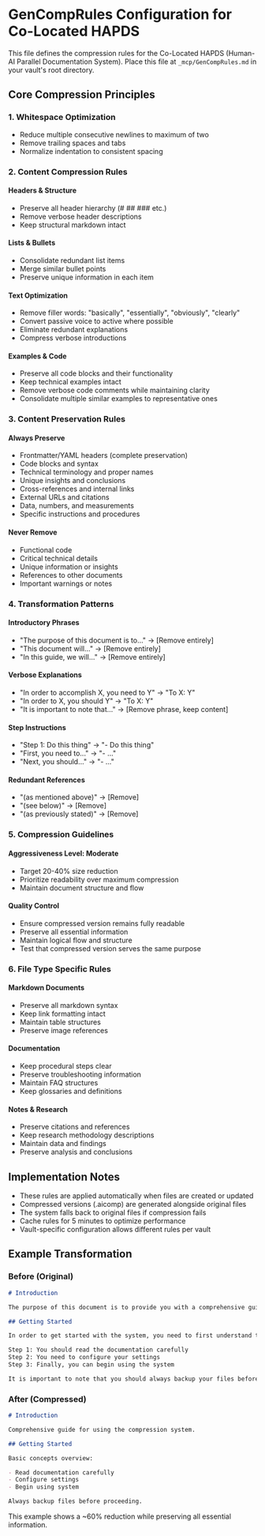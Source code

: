 # GenCompRules Configuration for Co-Located HAPDS

This file defines the compression rules for the Co-Located HAPDS (Human-AI Parallel Documentation System). Place this file at `_mcp/GenCompRules.md` in your vault's root directory.

## Core Compression Principles

### 1. Whitespace Optimization
- Reduce multiple consecutive newlines to maximum of two
- Remove trailing spaces and tabs
- Normalize indentation to consistent spacing

### 2. Content Compression Rules

#### Headers & Structure
- Preserve all header hierarchy (# ## ### etc.)
- Remove verbose header descriptions
- Keep structural markdown intact

#### Lists & Bullets
- Consolidate redundant list items
- Merge similar bullet points
- Preserve unique information in each item

#### Text Optimization
- Remove filler words: "basically", "essentially", "obviously", "clearly"
- Convert passive voice to active where possible
- Eliminate redundant explanations
- Compress verbose introductions

#### Examples & Code
- Preserve all code blocks and their functionality
- Keep technical examples intact
- Remove verbose code comments while maintaining clarity
- Consolidate multiple similar examples to representative ones

### 3. Content Preservation Rules

#### Always Preserve
- Frontmatter/YAML headers (complete preservation)
- Code blocks and syntax
- Technical terminology and proper names
- Unique insights and conclusions
- Cross-references and internal links
- External URLs and citations
- Data, numbers, and measurements
- Specific instructions and procedures

#### Never Remove
- Functional code
- Critical technical details
- Unique information or insights
- References to other documents
- Important warnings or notes

### 4. Transformation Patterns

#### Introductory Phrases
- "The purpose of this document is to..." → [Remove entirely]
- "This document will..." → [Remove entirely]
- "In this guide, we will..." → [Remove entirely]

#### Verbose Explanations
- "In order to accomplish X, you need to Y" → "To X: Y"
- "In order to X, you should Y" → "To X: Y"
- "It is important to note that..." → [Remove phrase, keep content]

#### Step Instructions
- "Step 1: Do this thing" → "- Do this thing"
- "First, you need to..." → "- ..."
- "Next, you should..." → "- ..."

#### Redundant References
- "(as mentioned above)" → [Remove]
- "(see below)" → [Remove]
- "(as previously stated)" → [Remove]

### 5. Compression Guidelines

#### Aggressiveness Level: Moderate
- Target 20-40% size reduction
- Prioritize readability over maximum compression
- Maintain document structure and flow

#### Quality Control
- Ensure compressed version remains fully readable
- Preserve all essential information
- Maintain logical flow and structure
- Test that compressed version serves the same purpose

### 6. File Type Specific Rules

#### Markdown Documents
- Preserve all markdown syntax
- Keep link formatting intact
- Maintain table structures
- Preserve image references

#### Documentation
- Keep procedural steps clear
- Preserve troubleshooting information
- Maintain FAQ structures
- Keep glossaries and definitions

#### Notes & Research
- Preserve citations and references
- Keep research methodology descriptions
- Maintain data and findings
- Preserve analysis and conclusions

## Implementation Notes

- These rules are applied automatically when files are created or updated
- Compressed versions (.aicomp) are generated alongside original files
- The system falls back to original files if compression fails
- Cache rules for 5 minutes to optimize performance
- Vault-specific configuration allows different rules per vault

## Example Transformation

### Before (Original)
```markdown
# Introduction

The purpose of this document is to provide you with a comprehensive guide on how to effectively use the compression system. In this guide, we will walk you through step by step.

## Getting Started

In order to get started with the system, you need to first understand the basic concepts.

Step 1: You should read the documentation carefully
Step 2: You need to configure your settings  
Step 3: Finally, you can begin using the system

It is important to note that you should always backup your files before proceeding.
```

### After (Compressed)
```markdown
# Introduction

Comprehensive guide for using the compression system.

## Getting Started

Basic concepts overview:

- Read documentation carefully
- Configure settings
- Begin using system

Always backup files before proceeding.
```

This example shows a ~60% reduction while preserving all essential information. 
